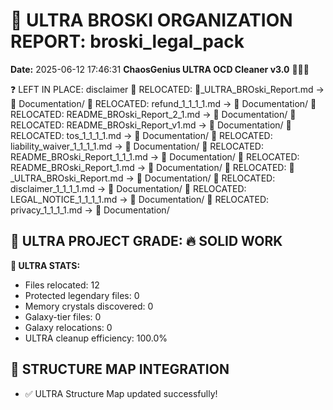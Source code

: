 # 🌌 ULTRA BROSKI ORGANIZATION REPORT: broski_legal_pack
**Date:** 2025-06-12 17:46:31
**ChaosGenius ULTRA OCD Cleaner v3.0** 🧠💜🌌

❓ LEFT IN PLACE: disclaimer
📁 RELOCATED: 🌌_ULTRA_BROski_Report.md → 📝 Documentation/
📁 RELOCATED: refund_1_1_1_1.md → 📝 Documentation/
📁 RELOCATED: README_BROski_Report_2_1.md → 📝 Documentation/
📁 RELOCATED: README_BROski_Report_v1.md → 📝 Documentation/
📁 RELOCATED: tos_1_1_1_1.md → 📝 Documentation/
📁 RELOCATED: liability_waiver_1_1_1_1.md → 📝 Documentation/
📁 RELOCATED: README_BROski_Report_1_1_1.md → 📝 Documentation/
📁 RELOCATED: README_BROski_Report_1.md → 📝 Documentation/
📁 RELOCATED: 🌌_ULTRA_BROski_Report.md → 📝 Documentation/
📁 RELOCATED: disclaimer_1_1_1_1.md → 📝 Documentation/
📁 RELOCATED: LEGAL_NOTICE_1_1_1_1.md → 📝 Documentation/
📁 RELOCATED: privacy_1_1_1_1.md → 📝 Documentation/

## 🌌 ULTRA PROJECT GRADE: 🔥 SOLID WORK
**🧠 ULTRA STATS:**
- Files relocated: 12
- Protected legendary files: 0
- Memory crystals discovered: 0
- Galaxy-tier files: 0
- Galaxy relocations: 0
- ULTRA cleanup efficiency: 100.0%

## 🔄 STRUCTURE MAP INTEGRATION
- ✅ ULTRA Structure Map updated successfully!